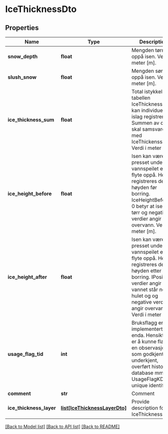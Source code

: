 # IceThicknessDto

## Properties
Name | Type | Description | Notes
------------ | ------------- | ------------- | -------------
**snow_depth** | **float** | Mengden tørr snø oppå isen. Verdi i meter [m]. | [optional] 
**slush_snow** | **float** | Mengden sørpe oppå isen. Verdi i meter [m]. | [optional] 
**ice_thickness_sum** | **float** | Total istykkelse. I tabellen IceThicknessLayer kan individuelle islag registreres. Summen av dem skal samsvare med IceThickenssSum. Verdi i meter [m]. | [optional] 
**ice_height_before** | **float** | Isen kan være presset under vannspeilet eller flyte oppå. Her registreres denne høyden før borring. IceHeightBefore &#x3D; 0 betyr at isen er tørr og negative verdier angir overvann. Verdi i meter [m]. | [optional] 
**ice_height_after** | **float** | Isen kan være presset under vannspeilet eller flyte oppå. Her registreres denne høyden etter borring. IPositive verdier angir at vannet står nedi hulet og og negative verdier angir overvann. Verdi i meter [m]. | [optional] 
**usage_flag_tid** | **int** | Bruksflagg er ikke implementert enda. Hensikten er å kunne flagge en observasjon som godkjent, underkjent, overført historisk database mm. The UsageFlagKD unique identifier | [optional] 
**comment** | **str** | Comment | [optional] 
**ice_thickness_layer** | [**list[IceThicknessLayerDto]**](IceThicknessLayerDto.md) | Provide description for IceThicknessLayer | [optional] 

[[Back to Model list]](../README.md#documentation-for-models) [[Back to API list]](../README.md#documentation-for-api-endpoints) [[Back to README]](../README.md)


